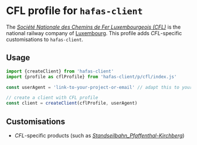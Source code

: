 # CFL profile for `hafas-client`

The [*Société Nationale des Chemins de Fer Luxembourgeois (CFL)*](https://en.wikipedia.org/wiki/Société_Nationale_des_Chemins_de_Fer_Luxembourgeois) is the national railway company of [Luxembourg](https://en.wikipedia.org/wiki/Luxembourg). This profile adds *CFL*-specific customisations to `hafas-client`.

## Usage

```js
import {createClient} from 'hafas-client'
import {profile as cflProfile} from 'hafas-client/p/cfl/index.js'

const userAgent = 'link-to-your-project-or-email' // adapt this to your project!

// create a client with CFL profile
const client = createClient(cflProfile, userAgent)
```


## Customisations

- *CFL*-specific products (such as [*Standseilbahn_Pfaffenthal-Kirchberg*](https://de.wikipedia.org/wiki/Standseilbahn_Pfaffenthal-Kirchberg))
